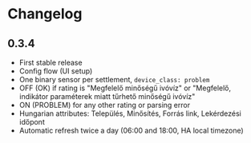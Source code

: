 # Changelog

## 0.3.4
- First stable release
- Config flow (UI setup)
- One binary sensor per settlement, `device_class: problem`
- OFF (OK) if rating is "Megfelelő minőségű ivóvíz" or "Megfelelő, indikátor paraméterek miatt tűrhető minőségű ivóvíz"
- ON (PROBLEM) for any other rating or parsing error
- Hungarian attributes: Település, Minősítés, Forrás link, Lekérdezési időpont
- Automatic refresh twice a day (06:00 and 18:00, HA local timezone)
